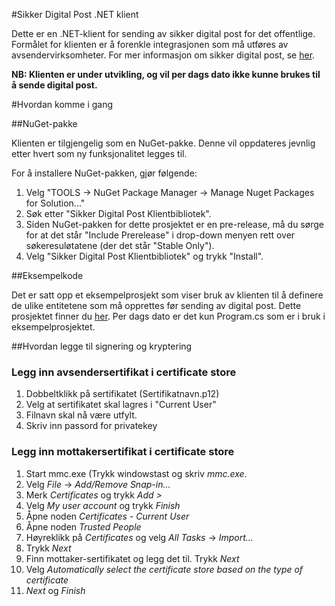 #Sikker Digital Post .NET klient

Dette er en .NET-klient for sending av sikker digital post for det offentlige. Formålet for klienten er å forenkle integrasjonen 
som må utføres av avsendervirksomheter. For mer informasjon om sikker digital post, se [her](http://begrep.difi.no/SikkerDigitalPost/).

**NB: Klienten er under utvikling, og vil per dags dato ikke kunne brukes til å sende digital post.**

#Hvordan komme i gang

##NuGet-pakke

Klienten er tilgjengelig som en NuGet-pakke. Denne vil oppdateres jevnlig etter hvert som ny funksjonalitet legges til.

For å installere NuGet-pakken, gjør følgende:

1. Velg "TOOLS -> NuGet Package Manager -> Manage Nuget Packages for Solution..."
2. Søk etter "Sikker Digital Post Klientbibliotek".
3. Siden NuGet-pakken for dette prosjektet er en pre-release, må du sørge for at det står "Include Prerelease" i drop-down menyen rett over søkeresuløtatene (der det står "Stable Only").
4. Velg "Sikker Digital Post Klientbibliotek" og trykk "Install".

##Eksempelkode

Det er satt opp et eksempelprosjekt som viser bruk av klienten til å definere de ulike entitetene som må opprettes før sending av digital post. 
Dette prosjektet finner du [her](https://github.com/difi/sikker-digital-post-net-klient-demo). Per dags dato er det kun Program.cs som er i bruk i eksempelprosjektet.


##Hvordan legge til signering og kryptering

### Legg inn avsendersertifikat i certificate store

1.  Dobbeltklikk på sertifikatet (Sertifikatnavn.p12)
2.  Velg at sertifikatet skal lagres i "Current User"
3.  Filnavn skal nå være utfylt. 
4.  Skriv inn passord for privatekey

### Legg inn mottakersertifikat i certificate store

1.  Start mmc.exe (Trykk windowstast og skriv _mmc.exe_.
2.  Velg _File_ -> _Add/Remove Snap-in..._ 
3.  Merk _Certificates_ og trykk _Add >_
4.  Velg _My user account_ og trykk _Finish_
5.  Åpne noden _Certificates - Current User_
6.  Åpne noden _Trusted People_
7.  Høyreklikk på _Certificates_ og velg _All Tasks_ -> _Import..._
8.  Trykk _Next_
9.  Finn mottaker-sertifikatet og legg det til. Trykk _Next_
10. Velg _Automatically select the certificate store based on the type of certificate_
11. _Next_ og _Finish_
